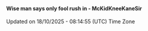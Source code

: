 #### Wise man says only fool rush in - McKidKneeKaneSir
Updated on 18/10/2025 - 08:14:55 (UTC) Time Zone
